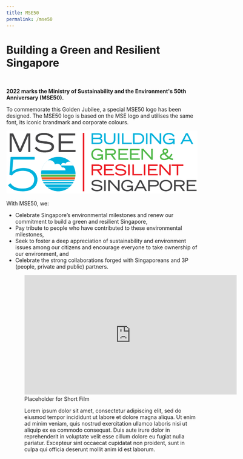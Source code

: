 ```yaml
---
title: MSE50
permalink: /mse50
---
```


<h1>Building a Green and Resilient Singapore</h1><br>

<b>2022 marks the Ministry of Sustainability and the Environment's 50th Anniversary  (MSE50).</b>

<p>To commemorate this Golden Jubilee, a special  MSE50 logo has been designed. The MSE50 logo is based on the MSE logo and utilises the same font, its iconic brandmark and  
corporate colours.</p>
 
<img src="/_mse50/files/MSE50_Hori_Dark_RGB.png" alt="MSE50" max-width="75%">
 
<p>With MSE50, we:</p> 
<ul>
<li>Celebrate Singapore’s environmental milestones  and renew our commitment to build a green and  resilient Singapore,</li>
<li>Pay tribute to people who have contributed to  these environmental milestones, </li>
<li>Seek to foster a deep appreciation of sustainability and environment issues among  our citizens and encourage everyone to take  ownership of our environment, and</li>
<li>Celebrate the strong collaborations forged  with Singaporeans and 3P (people, private and  public) partners.</li>
<ul>
  
<iframe width="560" height="315" src="https://www.youtube.com/embed/nrFxTglhBQY" frameborder="0" allow="accelerometer; autoplay; encrypted-media; gyroscope; picture-in-picture" allowfullscreen></iframe>
<caption>Placeholder for Short Film</caption>

<p>Lorem ipsum dolor sit amet, consectetur adipiscing elit, sed do eiusmod tempor incididunt ut labore et dolore magna aliqua. Ut enim ad minim veniam, quis nostrud exercitation ullamco laboris nisi ut aliquip ex ea commodo consequat. Duis aute irure dolor in reprehenderit in voluptate velit esse cillum dolore eu fugiat nulla pariatur. Excepteur sint occaecat cupidatat non proident, sunt in culpa qui officia deserunt mollit anim id est laborum. </p>
